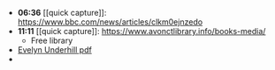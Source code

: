 - **06:36** [[quick capture]]:  https://www.bbc.com/news/articles/clkm0ejnzedo
- **11:11** [[quick capture]]:  https://www.avonctlibrary.info/books-media/
	- Free library
- [Evelyn Underhill pdf](https://www.catholicspiritualdirection.org/cloudunknowing.pdf)
-